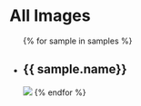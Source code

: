 # All Images

<ul>
    {% for sample in samples %}
<li>
<h2>{{ sample.name}}</h2>
<img src="{{ sample.thumbnail }}" />
    {% endfor %}
    </ul>